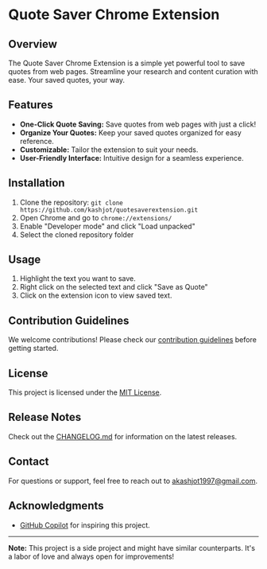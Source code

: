 # Quote Saver Chrome Extension

## Overview

The Quote Saver Chrome Extension is a simple yet powerful tool to save quotes from web pages. Streamline your research and content curation with ease. Your saved quotes, your way.

## Features

- **One-Click Quote Saving:** Save quotes from web pages with just a click!
- **Organize Your Quotes:** Keep your saved quotes organized for easy reference.
- **Customizable:** Tailor the extension to suit your needs.
- **User-Friendly Interface:** Intuitive design for a seamless experience.

## Installation

1. Clone the repository: `git clone https://github.com/kashjot/quotesaverextension.git`
2. Open Chrome and go to `chrome://extensions/`
3. Enable "Developer mode" and click "Load unpacked"
4. Select the cloned repository folder

## Usage

1. Highlight the text you want to save.
2. Right click on the selected text and click "Save as Quote"
3. Click on the extension icon to view saved text.


## Contribution Guidelines

We welcome contributions! Please check our [contribution guidelines](CONTRIBUTING.md) before getting started.

## License

This project is licensed under the [MIT License](LICENSE).

## Release Notes

Check out the [CHANGELOG.md](CHANGELOG.md) for information on the latest releases.

## Contact

For questions or support, feel free to reach out to akashjot1997@gmail.com.

## Acknowledgments

- [GitHub Copilot](https://copilot.github.com/) for inspiring this project.

---

**Note:** This project is a side project and might have similar counterparts. It's a labor of love and always open for improvements!




